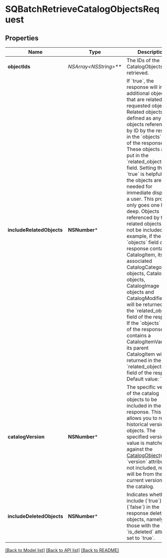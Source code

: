 # SQBatchRetrieveCatalogObjectsRequest

## Properties
Name | Type | Description | Notes
------------ | ------------- | ------------- | -------------
**objectIds** | **NSArray&lt;NSString*&gt;*** | The IDs of the CatalogObjects to be retrieved. | 
**includeRelatedObjects** | **NSNumber*** | If &#x60;true&#x60;, the response will include additional objects that are related to the requested objects. Related objects are defined as any objects referenced by ID by the results in the &#x60;objects&#x60; field of the response. These objects are put in the &#x60;related_objects&#x60; field. Setting this to &#x60;true&#x60; is helpful when the objects are needed for immediate display to a user. This process only goes one level deep. Objects referenced by the related objects will not be included. For example,  if the &#x60;objects&#x60; field of the response contains a CatalogItem, its associated CatalogCategory objects, CatalogTax objects, CatalogImage objects and CatalogModifierLists will be returned in the &#x60;related_objects&#x60; field of the response. If the &#x60;objects&#x60; field of the response contains a CatalogItemVariation, its parent CatalogItem will be returned in the &#x60;related_objects&#x60; field of the response.  Default value: &#x60;false&#x60; | [optional] 
**catalogVersion** | **NSNumber*** | The specific version of the catalog objects to be included in the response.  This allows you to retrieve historical versions of objects. The specified version value is matched against the [CatalogObject](https://developer.squareup.com/reference/square_2023-10-18/objects/CatalogObject)s&#39; &#x60;version&#x60; attribute. If not included, results will be from the current version of the catalog. | [optional] 
**includeDeletedObjects** | **NSNumber*** | Indicates whether to include (&#x60;true&#x60;) or not (&#x60;false&#x60;) in the response deleted objects, namely, those with the &#x60;is_deleted&#x60; attribute set to &#x60;true&#x60;. | [optional] 

[[Back to Model list]](../README.md#documentation-for-models) [[Back to API list]](../README.md#documentation-for-api-endpoints) [[Back to README]](../README.md)


